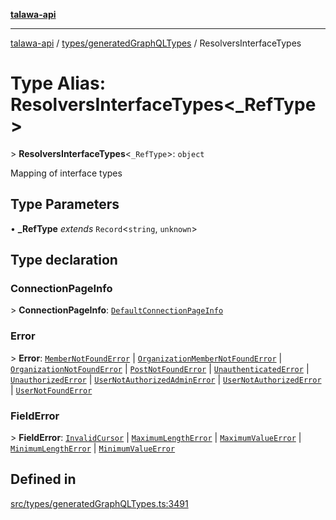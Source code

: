[**talawa-api**](../../../README.md)

***

[talawa-api](../../../modules.md) / [types/generatedGraphQLTypes](../README.md) / ResolversInterfaceTypes

# Type Alias: ResolversInterfaceTypes\<_RefType\>

\> **ResolversInterfaceTypes**\<`_RefType`\>: `object`

Mapping of interface types

## Type Parameters

• **_RefType** *extends* `Record`\<`string`, `unknown`\>

## Type declaration

### ConnectionPageInfo

\> **ConnectionPageInfo**: [`DefaultConnectionPageInfo`](DefaultConnectionPageInfo.md)

### Error

\> **Error**: [`MemberNotFoundError`](MemberNotFoundError.md) \| [`OrganizationMemberNotFoundError`](OrganizationMemberNotFoundError.md) \| [`OrganizationNotFoundError`](OrganizationNotFoundError.md) \| [`PostNotFoundError`](PostNotFoundError.md) \| [`UnauthenticatedError`](UnauthenticatedError.md) \| [`UnauthorizedError`](UnauthorizedError.md) \| [`UserNotAuthorizedAdminError`](UserNotAuthorizedAdminError.md) \| [`UserNotAuthorizedError`](UserNotAuthorizedError.md) \| [`UserNotFoundError`](UserNotFoundError.md)

### FieldError

\> **FieldError**: [`InvalidCursor`](InvalidCursor.md) \| [`MaximumLengthError`](MaximumLengthError.md) \| [`MaximumValueError`](MaximumValueError.md) \| [`MinimumLengthError`](MinimumLengthError.md) \| [`MinimumValueError`](MinimumValueError.md)

## Defined in

[src/types/generatedGraphQLTypes.ts:3491](https://github.com/PalisadoesFoundation/talawa-api/blob/3a5276aff43f5de4f7fab3ec9683a420dcdc7a06/src/types/generatedGraphQLTypes.ts#L3491)
